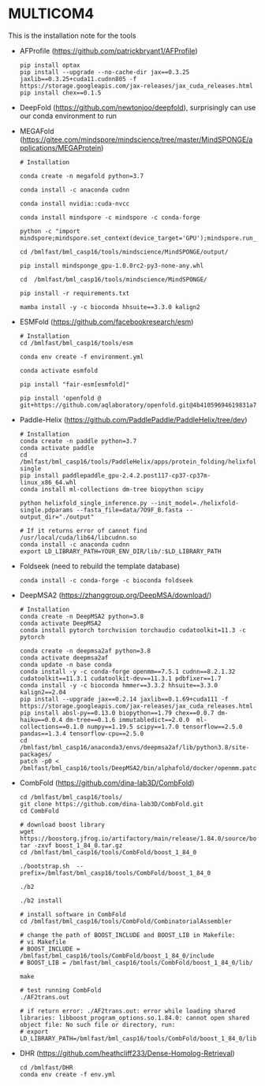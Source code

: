 # MULTICOM4
This is the installation note for the tools

- AFProfile (https://github.com/patrickbryant1/AFProfile)
  
     ```
     pip install optax
     pip install --upgrade --no-cache-dir jax==0.3.25 jaxlib==0.3.25+cuda11.cudnn805 -f https://storage.googleapis.com/jax-releases/jax_cuda_releases.html
     pip install chex==0.1.5
     ```
- DeepFold (https://github.com/newtonjoo/deepfold), surprisingly can use our conda environment to run

- MEGAFold (https://gitee.com/mindspore/mindscience/tree/master/MindSPONGE/applications/MEGAProtein)

     ```
     # Installation

     conda create -n megafold python=3.7

     conda install -c anaconda cudnn 

     conda install nvidia::cuda-nvcc

     conda install mindspore -c mindspore -c conda-forge 

     python -c "import mindspore;mindspore.set_context(device_target='GPU');mindspore.run_check()" 

     cd /bmlfast/bml_casp16/tools/mindscience/MindSPONGE/output/ 

     pip install mindsponge_gpu-1.0.0rc2-py3-none-any.whl 

     cd  /bmlfast/bml_casp16/tools/mindscience/MindSPONGE/ 

     pip install -r requirements.txt 

     mamba install -y -c bioconda hhsuite==3.3.0 kalign2

     ```

- ESMFold (https://github.com/facebookresearch/esm)

     ```
     # Installation
     cd /bmlfast/bml_casp16/tools/esm

     conda env create -f environment.yml

     conda activate esmfold

     pip install "fair-esm[esmfold]"

     pip install 'openfold @ git+https://github.com/aqlaboratory/openfold.git@4b41059694619831a7db195b7e0988fc4ff3a307'

     ```

- Paddle-Helix (https://github.com/PaddlePaddle/PaddleHelix/tree/dev)

     ```
     # Installation
     conda create -n paddle python=3.7
     conda activate paddle
     cd /bmlfast/bml_casp16/tools/PaddleHelix/apps/protein_folding/helixfold-single
     pip install paddlepaddle_gpu-2.4.2.post117-cp37-cp37m-linux_x86_64.whl
     conda install ml-collections dm-tree biopython scipy

     python helixfold_single_inference.py --init_model=./helixfold-single.pdparams --fasta_file=data/7O9F_B.fasta --output_dir="./output"

     # If it returns error of cannot find /usr/local/cuda/lib64/libcudnn.so
     conda install -c anaconda cudnn
     export LD_LIBRARY_PATH=YOUR_ENV_DIR/lib/:$LD_LIBRARY_PATH

     ```     

- Foldseek (need to rebuild the template database) 
     ```
     conda install -c conda-forge -c bioconda foldseek
     ```

- DeepMSA2 (https://zhanggroup.org/DeepMSA/download/)

     ```
     # Installation
     conda create -n DeepMSA2 python=3.8
     conda activate DeepMSA2
     conda install pytorch torchvision torchaudio cudatoolkit=11.3 -c pytorch

     conda create -n deepmsa2af python=3.8
     conda activate deepmsa2af
     conda update -n base conda
     conda install -y -c conda-forge openmm==7.5.1 cudnn==8.2.1.32 cudatoolkit==11.3.1 cudatoolkit-dev==11.3.1 pdbfixer==1.7
     conda install -y -c bioconda hmmer==3.3.2 hhsuite==3.3.0 kalign2==2.04
     pip install --upgrade jax==0.2.14 jaxlib==0.1.69+cuda111 -f https://storage.googleapis.com/jax-releases/jax_cuda_releases.html
     pip install absl-py==0.13.0 biopython==1.79 chex==0.0.7 dm-haiku==0.0.4 dm-tree==0.1.6 immutabledict==2.0.0  ml-collections==0.1.0 numpy==1.19.5 scipy==1.7.0 tensorflow==2.5.0 pandas==1.3.4 tensorflow-cpu==2.5.0
     cd /bmlfast/bml_casp16/anaconda3/envs/deepmsa2af/lib/python3.8/site-packages/
     patch -p0 < /bmlfast/bml_casp16/tools/DeepMSA2/bin/alphafold/docker/openmm.patch
     ```

- CombFold (https://github.com/dina-lab3D/CombFold)

     ```
     cd /bmlfast/bml_casp16/tools/
     git clone https://github.com/dina-lab3D/CombFold.git
     cd CombFold

     # download boost library
     wget https://boostorg.jfrog.io/artifactory/main/release/1.84.0/source/boost_1_84_0.tar.gz
     tar -zxvf boost_1_84_0.tar.gz
     cd /bmlfast/bml_casp16/tools/CombFold/boost_1_84_0

     ./bootstrap.sh  --prefix=/bmlfast/bml_casp16/tools/CombFold/boost_1_84_0

     ./b2

     ./b2 install

     # install software in CombFold
     cd /bmlfast/bml_casp16/tools/CombFold/CombinatorialAssembler
     
     # change the path of BOOST_INCLUDE and BOOST_LIB in Makefile:
     # vi Makefile
     # BOOST_INCLUDE = /bmlfast/bml_casp16/tools/CombFold/boost_1_84_0/include
     # BOOST_LIB = /bmlfast/bml_casp16/tools/CombFold/boost_1_84_0/lib/

     make

     # test running CombFold
     ./AF2trans.out

     # if return error: ./AF2trans.out: error while loading shared libraries: libboost_program_options.so.1.84.0: cannot open shared object file: No such file or directory, run:
     # export LD_LIBRARY_PATH=/bmlfast/bml_casp16/tools/CombFold/boost_1_84_0/lib
     
     ```

- DHR (https://github.com/heathcliff233/Dense-Homolog-Retrieval)

     ```
     cd /bmlfast/DHR
     conda env create -f env.yml
     ```
